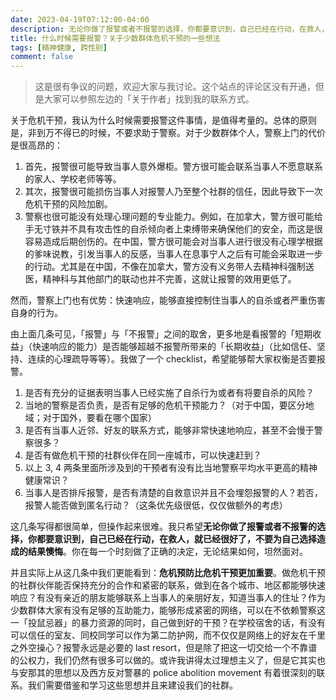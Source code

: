 ```yaml
---
date: 2023-04-19T07:12:00-04:00
description: 无论你做了报警或者不报警的选择，你都要意识到，自己已经在行动，在救人，就已经很好了，不要为自己选择造成的结果懊悔。
title: 什么时候需要报警？关于少数群体危机干预的一些想法
tags: [精神健康, 跨性别]
comment: false
---
```


> 这是很有争议的问题，欢迎大家与我讨论。这个站点的评论区没有开通，但是大家可以参照左边的「关于作者」找到我的联系方式。

关于危机干预，我认为什么时候需要报警这件事情，是值得考量的。总体的原则是，非到万不得已的时候，不要求助于警察。对于少数群体个人，警察上门的代价是很高昂的：

1. 首先，报警很可能导致当事人意外爆柜。警方很可能会联系当事人不愿意联系的家人、学校老师等等。
2. 其次，报警很可能损伤当事人对报警人乃至整个社群的信任，因此导致下一次危机干预的风险加剧。
3. 警察也很可能没有处理心理问题的专业能力。例如，在加拿大，警方很可能给手无寸铁并不具有攻击性的自杀倾向者上束缚带来确保他们的安全，而这是很容易造成后期创伤的。在中国，警方很可能会对当事人进行很没有心理学根据的爹味说教，引发当事人的反感，当事人在息事宁人之后有可能会采取进一步的行动。尤其是在中国，不像在加拿大，警方没有义务带人去精神科强制送医，精神科与其他部门的联动也并不完善，这就让报警的效用更低了。

然而，警察上门也有优势：快速响应，能够直接控制住当事人的自杀或者严重伤害自身的行为。

由上面几条可见，「报警」与「不报警」之间的取舍，更多地是看报警的「短期收益」（快速响应的能力）是否能够超越不报警所带来的「长期收益」（比如信任、坚持、连续的心理疏导等等）。我做了一个 checklist，希望能够帮大家权衡是否要报警。

1. 是否有充分的证据表明当事人已经实施了自杀行为或者有将要自杀的风险？
2. 当地的警察是否负责，是否有足够的危机干预能力？（对于中国，要区分地域；对于国外，要看在哪个国家）
3. 是否有当事人近邻、好友的联系方式，能够非常快速地响应，甚至不会慢于警察很多？
4. 是否有做危机干预的社群伙伴在同一座城市，可以快速赶到？
5. 以上 3, 4 两条里面所涉及到的干预者有没有比当地警察平均水平更高的精神健康常识？
6. 当事人是否排斥报警，是否有清楚的自救意识并且不会埋怨报警的人？若否，报警人能否做到匿名行动？（这条优先级很低，仅仅做额外的考虑）

这几条写得都很简单，但操作起来很难。我只希望**无论你做了报警或者不报警的选择，你都要意识到，自己已经在行动，在救人，就已经很好了，不要为自己选择造成的结果懊悔**。你在每一个时刻做了正确的决定，无论结果如何，坦然面对。

并且实际上从这几条中我们更能看到：**危机预防比危机干预更加重要**。做危机干预的社群伙伴能否保持充分的合作和紧密的联系，做到在各个城市、地区都能够快速响应？有没有亲近的朋友能够联系上当事人的亲朋好友，知道当事人的住址？作为少数群体大家有没有足够的互助能力，能够形成紧密的网络，可以在不依赖警察这一「投鼠忌器」的暴力资源的同时，自己做到好的干预？在学校宿舍的话，有没有可以信任的室友、同校同学可以作为第二防护网，而不仅仅是网络上的好友在千里之外空操心？报警永远是必要的 last resort，但是除了把这一切交给一个不靠谱的公权力，我们仍然有很多可以做的。或许我讲得太过理想主义了，但是它其实也与安那其的思想以及西方反对警暴的 police abolition movement 有着很深刻的联系。我们需要借鉴和学习这些思想并且来建设我们的社群。 
